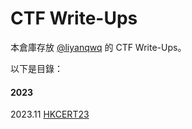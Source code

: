 # CTF Write-Ups

本倉庫存放 [@liyanqwq](//github.com/liyanqwq) 的 CTF Write-Ups。

以下是目錄：

#### 2023

2023.11 [HKCERT23](2023/HKCERT23)